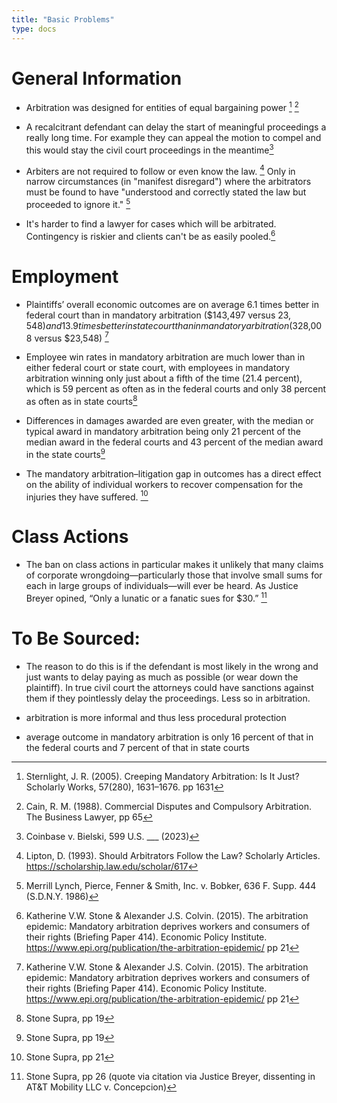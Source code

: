 ```yaml
---
title: "Basic Problems"
type: docs
---
```


# General Information

- Arbitration was designed for entities of equal bargaining power [^1] [^2]

- A recalcitrant defendant can delay the start of meaningful proceedings a really long time. For example they can appeal the motion to compel and this would stay the civil court proceedings in the meantime[^3]

- Arbiters are not required to follow or even know the law. [^5] Only in narrow circumstances (in "manifest disregard") where the arbitrators must be found to have "understood and correctly stated the law but proceeded to ignore it." [^6]

- It's harder to find a lawyer for cases which will be arbitrated. Contingency is riskier and clients can't be as easily pooled.[^4]

# Employment

- Plaintiffs’ overall economic outcomes are on average 6.1 times better in federal court than in mandatory arbitration ($143,497 versus $23,548) and 13.9 times better in state court than in mandatory arbitration ($328,008 versus $23,548) [^4]

- Employee win rates in mandatory arbitration are much lower than in either federal court or state court, with employees in mandatory arbitration winning only just about a fifth of the time (21.4 percent), which is 59 percent as often as in the federal courts and only 38 percent as often as in state courts[^7]

- Differences in damages awarded are even greater, with the median or typical award in mandatory arbitration being only 21 percent of the median award in the federal courts and 43 percent of the median award in the state courts[^7]

- The mandatory arbitration–litigation gap in outcomes has a direct effect on the ability of individual workers to recover compensation for the injuries they have suffered. [^9]

# Class Actions

- The ban on class actions in particular makes it unlikely that many claims of corporate wrongdoing—particularly those that involve small sums for each in large groups of individuals—will ever be heard. As Justice Breyer opined, “Only a lunatic or a fanatic sues for $30.” [^8]

[^1]: Sternlight, J. R. (2005). Creeping Mandatory Arbitration: Is It Just? Scholarly Works, 57(280), 1631–1676. pp 1631

[^2]: Cain, R. M. (1988). Commercial Disputes and Compulsory Arbitration. The Business Lawyer, pp 65

[^3]: Coinbase v. Bielski, 599 U.S. ___ (2023)

[^4]:  Katherine V.W. Stone & Alexander J.S. Colvin. (2015). The arbitration epidemic: Mandatory arbitration deprives workers and consumers of their rights (Briefing Paper 414). Economic Policy Institute. https://www.epi.org/publication/the-arbitration-epidemic/ pp 21

[^5]: Lipton, D. (1993). Should Arbitrators Follow the Law? Scholarly Articles. https://scholarship.law.edu/scholar/617

[^6]: Merrill Lynch, Pierce, Fenner & Smith, Inc. v. Bobker, 636 F. Supp. 444 (S.D.N.Y. 1986)

[^7]: Stone Supra, [^4] pp 19

[^8]: Stone Supra, [^4] pp 26 (quote via citation via Justice Breyer, dissenting in AT&T Mobility LLC v. Concepcion)

[^9]: Stone Supra, [^4] pp 21


# To Be Sourced:


- The reason to do this is if the defendant is most likely in the wrong and just wants to delay paying as much as possible (or wear down the plaintiff). In true civil court the attorneys could have sanctions against them if they pointlessly delay the proceedings. Less so in arbitration.

- arbitration is more informal and thus less procedural protection


- average outcome in mandatory arbitration is only 16 percent of that in the federal courts and 7 percent of that in state courts

